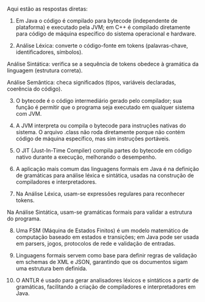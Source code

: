 Aqui estão as respostas diretas:

1. Em Java o código é compilado para bytecode (independente de plataforma) e executado pela JVM; em C++ é compilado diretamente para código de máquina específico do sistema operacional e hardware.

2. Análise Léxica: converte o código-fonte em tokens (palavras-chave, identificadores, símbolos).

Análise Sintática: verifica se a sequência de tokens obedece à gramática da linguagem (estrutura correta).

Análise Semântica: checa significados (tipos, variáveis declaradas, coerência do código).


3. O bytecode é o código intermediário gerado pelo compilador; sua função é permitir que o programa seja executado em qualquer sistema com JVM.

4. A JVM interpreta ou compila o bytecode para instruções nativas do sistema. O arquivo .class não roda diretamente porque não contém código de máquina específico, mas sim instruções portáveis.

5. O JIT (Just-In-Time Compiler) compila partes do bytecode em código nativo durante a execução, melhorando o desempenho.

6. A aplicação mais comum das linguagens formais em Java é na definição de gramáticas para análise léxica e sintática, usadas na construção de compiladores e interpretadores.

7. Na Análise Léxica, usam-se expressões regulares para reconhecer tokens.

Na Análise Sintática, usam-se gramáticas formais para validar a estrutura do programa.


8. Uma FSM (Máquina de Estados Finitos) é um modelo matemático de computação baseado em estados e transições; em Java pode ser usada em parsers, jogos, protocolos de rede e validação de entradas.

9. Linguagens formais servem como base para definir regras de validação em schemas de XML e JSON, garantindo que os documentos sigam uma estrutura bem definida.

10. O ANTLR é usado para gerar analisadores léxicos e sintáticos a partir de gramáticas, facilitando a criação de compiladores e interpretadores em Java.

